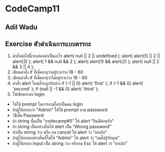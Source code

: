 # CodeCamp11

## Adil Wadu

## Exercise ตัวดำเนินการแบบตรรกะ

1. คำสั่งต่อไปนี้จะแสดงค่าเป็นอะไร
   alert( null || 2 || undefined );
   alert( alert(1) || 2 || alert(3) );
   alert( 1 && null && 2 );
   alert( alert(1) && alert(2) );
   alert( null || 2 && 3 || 4 );
2. เขียนคำสั่ง if ที่เช็คอายุว่าอยู่ระหว่าง 18 - 60
3. เขียนคำสั่ง if ที่เช็คอายุว่าไม่อยู่ระหว่าง 18 - 60
4. คำสั่ง alert ไหนที่จะถูกรันบ้าง
   if (-1 || 0) alert( 'first' );
   if (-1 && 0) alert( 'second' );
   if (null || -1 && 0) alert( 'third' );
5. ให้เขียนระบบ login

- ให้ใช้ prompt ในการถามใครเป็นคน login
- ถ้าผู้ใช้กรอกว่า “Admin” ให้ใช้ prompt ถาม password
- วิธีเช็ค Password
- ถ้า string นั้นเป็น “codecamp#5” ให้ alert “ยินดีต้อนรับ”
- ถ้า string เป็นอย่างอื่นให้ alert เป็น “Wrong password”
- ถ้าเป็น string ว่าง หรือ กด cancel ให้ alert ว่า “ยกเลิก”
- ถ้าผู้ใช้กรอกอย่างอื่นที่ไม่ใช่ “Admin” ให้ alert ว่า “ผมไม่รู้จักคุณ”
- ถ้าผู้ใช้กรอก input เป็น string ว่าง หรือกด Esc ให้ alert ว่า “ยกเลิก”
